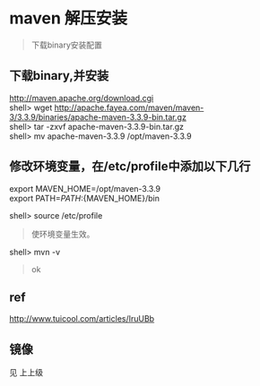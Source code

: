 # maven 解压安装
> 下载binary安装配置

## 下载binary,并安装
http://maven.apache.org/download.cgi  
shell> wget http://apache.fayea.com/maven/maven-3/3.3.9/binaries/apache-maven-3.3.9-bin.tar.gz  
shell> tar -zxvf apache-maven-3.3.9-bin.tar.gz  
shell> mv apache-maven-3.3.9 /opt/maven-3.3.9  
   
## 修改环境变量，在/etc/profile中添加以下几行
export MAVEN_HOME=/opt/maven-3.3.9  
export PATH=${PATH}:${MAVEN_HOME}/bin  

shell> source /etc/profile   
> 使环境变量生效。
   
shell> mvn -v
   
> ok
   
## ref
http://www.tuicool.com/articles/IruUBb

## 镜像
见 上上级

